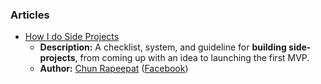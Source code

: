 ### Articles

- [How I do Side Projects](https://chunrapeepat.com/blog/side-projects/)
  - **Description:** A checklist, system, and guideline for **building side-projects**, from coming up with an idea to launching the first MVP.
  - **Author:** [Chun Rapeepat](https://chunrapeepat.com) ([Facebook](https://www.facebook.com/chunrapeepat))
